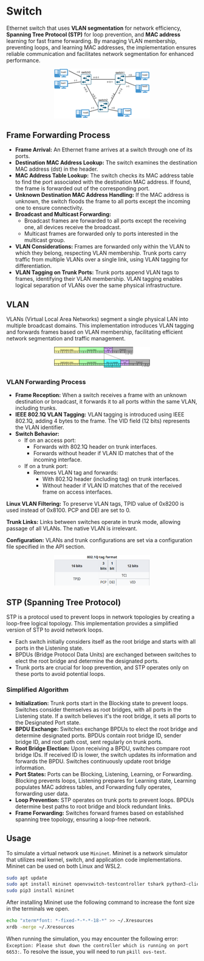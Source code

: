# Switch

Ethernet switch that uses **VLAN segmentation** for network efficiency, **Spanning Tree Protocol (STP)** for loop prevention, and **MAC address** learning for fast frame forwarding. By  managing VLAN membership, preventing loops, and learning MAC addresses, the implementation ensures reliable communication and facilitates network segmentation for enhanced performance.

<p align="center">
    <img src="./images/topo.png" alt="TOPO" width="50%">
</p>

## Frame Forwarding Process

- **Frame Arrival:** An Ethernet frame arrives at a switch through one of its ports.
- **Destination MAC Address Lookup:** The switch examines the destination MAC address (dst) in the header.
- **MAC Address Table Lookup:** The switch checks its MAC address table to find the port associated with the destination MAC address. If found, the frame is forwarded out of the corresponding port.
- **Unknown Destination MAC Address Handling:** If the MAC address is unknown, the switch floods the frame to all ports except the incoming one to ensure connectivity.
- **Broadcast and Multicast Forwarding:**
  - Broadcast frames are forwarded to all ports except the receiving one, all devices receive the broadcast.
  - Multicast frames are forwarded only to ports interested in the multicast group.
- **VLAN Considerations:** Frames are forwarded only within the VLAN to which they belong, respecting VLAN membership. Trunk ports carry traffic from multiple VLANs over a single link, using VLAN tagging for differentiation.
- **VLAN Tagging on Trunk Ports:** Trunk ports append VLAN tags to frames, identifying their VLAN membership. VLAN tagging enables logical separation of VLANs over the same physical infrastructure.

## VLAN

VLANs (Virtual Local Area Networks) segment a single physical LAN into multiple broadcast domains. This implementation introduces VLAN tagging and forwards frames based on VLAN membership, facilitating efficient network segmentation and traffic management.

<p align="center">
    <img src="./images/ethernet_802.png" alt="ETHERNET_802" width="50%">
</p>

### VLAN Forwarding Process

- **Frame Reception:** When a switch receives a frame with an unknown destination or broadcast, it forwards it to all ports within the same VLAN, including trunks.
- **IEEE 802.1Q VLAN Tagging:** VLAN tagging is introduced using IEEE 802.1Q, adding 4 bytes to the frame. The VID field (12 bits) represents the VLAN identifier.
- **Switch Behavior:**
  - If on an access port:
    - Forwards with 802.1Q header on trunk interfaces.
    - Forwards without header if VLAN ID matches that of the incoming interface.
  - If on a trunk port:
    - Removes VLAN tag and forwards:
      - With 802.1Q header (including tag) on trunk interfaces.
      - Without header if VLAN ID matches that of the received frame on access interfaces.

**Linux VLAN Filtering:** To preserve VLAN tags, TPID value of 0x8200 is used instead of 0x8100. PCP and DEI are set to 0.

**Trunk Links:** Links between switches operate in trunk mode, allowing passage of all VLANs. The native VLAN is irrelevant.

**Configuration:** VLANs and trunk configurations are set via a configuration file specified in the API section.

<p align="center">
    <img src="./images/tag_format.png" alt="TAG" width="50%">
</p>

## STP (Spanning Tree Protocol)

STP is a protocol used to prevent loops in network topologies by creating a loop-free logical topology. This implementation provides a simplified version of STP to avoid network loops.

- Each switch initially considers itself as the root bridge and starts with all ports in the Listening state.
- BPDUs (Bridge Protocol Data Units) are exchanged between switches to elect the root bridge and determine the designated ports.
- Trunk ports are crucial for loop prevention, and STP operates only on these ports to avoid potential loops.

### Simplified Algorithm

- **Initialization:** Trunk ports start in the Blocking state to prevent loops. Switches consider themselves as root bridges, with all ports in the Listening state. If a switch believes it's the root bridge, it sets all ports to the Designated Port state.
- **BPDU Exchange:** Switches exchange BPDUs to elect the root bridge and determine designated ports. BPDUs contain root bridge ID, sender bridge ID, and root path cost, sent regularly on trunk ports.
- **Root Bridge Election:** Upon receiving a BPDU, switches compare root bridge IDs. If received ID is lower, the switch updates its information and forwards the BPDU. Switches continuously update root bridge information.
- **Port States:** Ports can be Blocking, Listening, Learning, or Forwarding. Blocking prevents loops, Listening prepares for Learning state, Learning populates MAC address tables, and Forwarding fully operates, forwarding user data.
- **Loop Prevention:** STP operates on trunk ports to prevent loops. BPDUs determine best paths to root bridge and block redundant links.
- **Frame Forwarding:** Switches forward frames based on established spanning tree topology, ensuring a loop-free network.

## Usage

To simulate a virtual network use `Mininet`. Mininet is a network simulator that utilizes real kernel, switch, and application code implementations. Mininet can be used on both Linux and WSL2.

```bash
sudo apt update
sudo apt install mininet openvswitch-testcontroller tshark python3-click python3-scapy xterm python3-pip
sudo pip3 install mininet
```

After installing Mininet use the following command to increase the font size in the terminals we open.

```bash
echo "xterm*font: *-fixed-*-*-*-18-*" >> ~/.Xresources
xrdb -merge ~/.Xresources
```

When running the simulation, you may encounter the following error: `Exception: Please shut down the controller which is running on port 6653:`. To resolve the issue, you will need to run `pkill ovs-test`.
